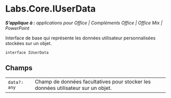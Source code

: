 
# <a name="labs.core.iuserdata"></a>Labs.Core.IUserData

 _**S’applique à :** applications pour Office | Compléments Office | Office Mix | PowerPoint_

Interface de base qui représente les données utilisateur personnalisées stockées sur un objet.

```
interface IUserData
```


## <a name="fields"></a>Champs


|||
|:-----|:-----|
| `data?: any`|Champ de données facultatives pour stocker les données utilisateur sur un objet.|
